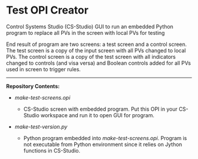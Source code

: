 # Test OPI Creator
Control Systems Studio (CS-Studio) GUI to run an embedded Python program to replace all PVs in the screen with local PVs for testing

End result of program are two screens: a test screen and a control screen. The test screen is a copy of the input screen with all PVs changed to local PVs. The control screen is a copy of the test screen with all indicators changed to controls (and visa versa) and Boolean controls added for all PVs used in screen to trigger rules.

---

**Repository Contents:**

*  *make-test-screens.opi*
    *  CS-Studio screen with embedded program. Put this OPI in your CS-Studio workspace and run it to open GUI for program.

*  *make-test-version.py*
    *  Python program embedded into *make-test-screens.opi*. Program is not executable from Python environment since it relies on Jython functions in CS-Studio.
